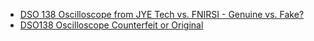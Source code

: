 - [DSO 138 Oscilloscope from JYE Tech vs. FNIRSI - Genuine vs. Fake?](https://youtu.be/n13fvHaG72Y)
- [DSO138 Oscilloscope Counterfeit or Original](https://youtu.be/YVpK1abKbts)
